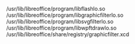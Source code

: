 /usr/lib/libreoffice/program/libflashlo.so  
/usr/lib/libreoffice/program/libgraphicfilterlo.so  
/usr/lib/libreoffice/program/libsvgfilterlo.so  
/usr/lib/libreoffice/program/libwpftdrawlo.so  
/usr/lib/libreoffice/share/registry/graphicfilter.xcd  
